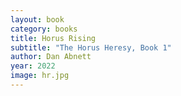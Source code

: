 ```yaml
---
layout: book
category: books
title: Horus Rising
subtitle: "The Horus Heresy, Book 1"
author: Dan Abnett
year: 2022
image: hr.jpg
---
```


